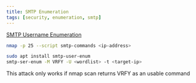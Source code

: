 ```yaml
---
title: SMTP Enumeration
tags: [security, enumeration, smtp]
---
```


<u>SMTP Username Enumeration</u>

````bash
nmap -p 25 --script smtp-commands <ip-address>

sudo apt install smtp-user-enum
smtp-ser-enum -M VRFY -U <wordlist> -t <target-ip>
````

This attack only works if nmap scan returns VRFY as an usable command